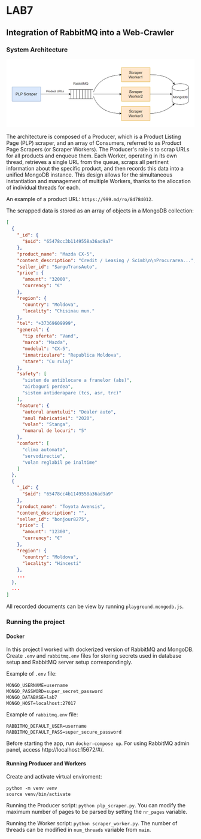 # LAB7

## Integration of RabbitMQ into a Web-Crawler

### System Architecture

![Alt text](../assets/LAB7/image.png)

The architecture is composed of a Producer, which is a Product Listing Page (PLP) scraper, and an array of Consumers, referred to as Product Page Scrapers (or Scraper Workers). The Producer's role is to scrap URLs for all products and enqueue them. Each Worker, operating in its own thread, retrieves a single URL from the queue, scraps all pertinent information about the specific product, and then records this data into a unified MongoDB instance. This design allows for the simultaneous instantiation and management of multiple Workers, thanks to the allocation of individual threads for each.

An example of a product URL: `https://999.md/ro/84784012`.

The scrapped data is stored as an array of objects in a MongoDB collection:

```json
[
  {
    "_id": {
      "$oid": "65478cc3b1149558a36ad9a7"
    },
    "product_name": "Mazda CX-5",
    "content_description": "Credit / Leasing / Scimb\n\nProcurarea...",
    "seller_id": "SarguTransAuto",
    "price": {
      "amount": "32000",
      "currency": "€"
    },
    "region": {
      "country": "Moldova",
      "locality": "Chisinau mun."
    },
    "tel": "+37369609999",
    "general": {
      "tip oferta": "Vand",
      "marca": "Mazda",
      "modelul": "CX-5",
      "inmatriculare": "Republica Moldova",
      "stare": "Cu rulaj"
    },
    "safety": [
      "sistem de antiblocare a franelor (abs)",
      "airbaguri perdea",
      "sistem antiderapare (tcs, asr, trc)"
    ],
    "feature": {
      "autorul anuntului": "Dealer auto",
      "anul fabricatiei": "2020",
      "volan": "Stanga",
      "numarul de locuri": "5"
    },
    "comfort": [
      "clima automata",
      "servodirectie",
      "volan reglabil pe inaltime"
    ]
  },
  {
    "_id": {
      "$oid": "65478cc4b1149558a36ad9a9"
    },
    "product_name": "Toyota Avensis",
    "content_description": "",
    "seller_id": "bonjour8275",
    "price": {
      "amount": "12300",
      "currency": "€"
    },
    "region": {
      "country": "Moldova",
      "locality": "Hincesti"
    },
    ...
  },
  ...
]
```

All recorded documents can be view by running `playground.mongodb.js`.

### Running the project

#### Docker

In this project I worked with dockerized version of RabbitMQ and MongoDB.
Create `.env` and `rabbitmq.env` files for storing secrets used in database setup and RabbitMQ server setup correspondingly.

Example of `.env` file:

```
MONGO_USERNAME=username
MONGO_PASSWORD=super_secret_password
MONGO_DATABASE=lab7
MONGO_HOST=localhost:27017
```

Example of `rabbitmq.env` file:

```
RABBITMQ_DEFAULT_USER=username
RABBITMQ_DEFAULT_PASS=super_secure_password
```

Before starting the app, run `docker-compose up`. For using RabbitMQ admin panel, access http://localhost:15672/#/.

#### Running Producer and Workers

Create and activate virtual enviroment:

```
python -m venv venv
source venv/bin/activate
```

Running the Producer script: `python plp_scraper.py`. You can modify the maximum number of pages to be parsed by setting the `nr_pages` variable.

Running the Worker script: `python scraper_worker.py`. The number of threads can be modified in `num_threads` variable from `main`.
